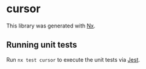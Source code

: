 # cursor

This library was generated with [Nx](https://nx.dev).

## Running unit tests

Run `nx test cursor` to execute the unit tests via [Jest](https://jestjs.io).

